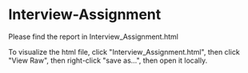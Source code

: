 # Interview-Assignment

Please find the report in Interview_Assignment.html

To visualize the html file, click "Interview_Assignment.html", then click "View Raw", then right-click "save as...", then open it locally.

